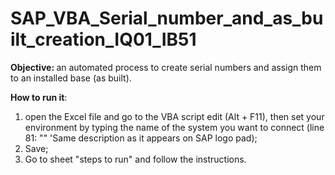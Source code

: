 # SAP_VBA_Serial_number_and_as_built_creation_IQ01_IB51
<b>Objective: </b> an automated process to create serial numbers and assign them to an installed base (as built).

<b>How to run it</b>: 
  1) open the Excel file and go to the VBA script edit (Alt + F11), then set your environment by typing the name of the system you want to connect (line 81: "<your SAP environment>" 'Same description as it appears on SAP logo pad);
  2) Save;
  3) Go to sheet "steps to run" and follow the instructions.
